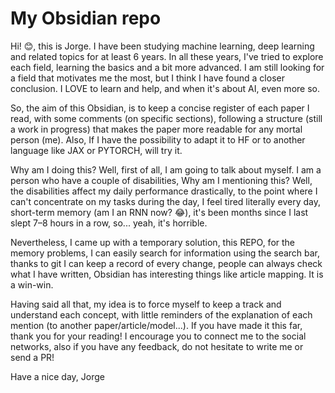 # My Obsidian repo


Hi! 😊, this is Jorge. I have been studying machine learning, deep learning and related topics for at least 6 years. In all these years, I've tried to explore each field, learning the basics and a bit more advanced. I am still looking for a field that motivates me the most, but I think I have found a closer conclusion. I LOVE to learn and help, and when it's about AI, even more so.

So, the aim of this Obsidian, is to keep a concise register of each paper I read, with some comments (on specific sections), following a structure (still a work in progress) that makes the paper more readable for any mortal person (me). Also, If I have the possibility to adapt it to HF or to another language like JAX or PYTORCH, will try it.

Why am I doing this? Well, first of all, I am going to talk about myself. I am a person who have a couple of disabilities, Why am I mentioning this? Well, the disabilities affect my daily performance drastically, to the point where I can't concentrate on my tasks during the day, I feel tired literally every day, short-term memory (am I an RNN now?  😂), it's been months since I last slept 7–8 hours in a row, so... yeah, it's horrible.

Nevertheless, I came up with a temporary solution, this REPO, for the memory problems, I can easily search for information using the search bar, thanks to git I can keep a record of every change, people can always check what I have written, Obsidian has interesting things like article mapping. It is a win-win. 

Having said all that, my idea is to force myself to keep a track and understand each concept, with little reminders of the explanation of each mention (to another paper/article/model...). If you have made it this far, thank you for your reading! I encourage you to connect me to the social networks, also if you have any feedback, do not hesitate to write me or send a PR! 

Have a nice day,
Jorge

